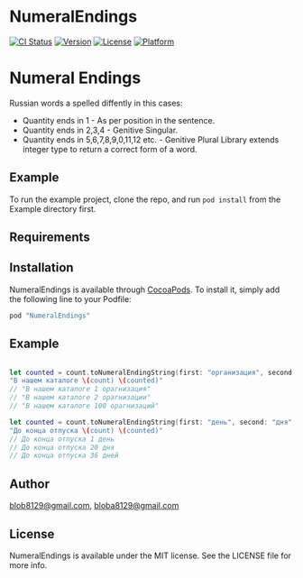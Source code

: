# NumeralEndings

[![CI Status](http://img.shields.io/travis/blob8129@gmail.com/NumeralEndings.svg?style=flat)](https://travis-ci.org/blob8129@gmail.com/NumeralEndings)
[![Version](https://img.shields.io/cocoapods/v/NumeralEndings.svg?style=flat)](http://cocoapods.org/pods/NumeralEndings)
[![License](https://img.shields.io/cocoapods/l/NumeralEndings.svg?style=flat)](http://cocoapods.org/pods/NumeralEndings)
[![Platform](https://img.shields.io/cocoapods/p/NumeralEndings.svg?style=flat)](http://cocoapods.org/pods/NumeralEndings)

# Numeral Endings

Russian words a spelled diffently in this cases:
- Quantity ends in 1 - As per position in the sentence.
- Quantity ends in 2,3,4 - Genitive Singular.
- Quantity ends in 5,6,7,8,9,0,11,12 etc.  - Genitive Plural
Library extends integer type to return a correct form of a word.

## Example

To run the example project, clone the repo, and run `pod install` from the Example directory first.

## Requirements

## Installation

NumeralEndings is available through [CocoaPods](http://cocoapods.org). To install
it, simply add the following line to your Podfile:

```ruby
pod "NumeralEndings"
```
## Example

```swift

let counted = count.toNumeralEndingString(first: "организация", second: "организации", third: "организаций")
"В нашем каталоге \(count) \(counted)"
// "В нашем каталоге 1 орагнизация"
// "В нашем каталоге 2 орагнизации"
// "В нашем каталоге 100 орагнизаций"

let counted = count.toNumeralEndingString(first: "день", second: "дня", third: "дней")
"До конца отпуска \(count) \(counted)"
// До конца отпуска 1 день
// До конца отпуска 20 дня
// До конца отпуска 36 дней

```

## Author

blob8129@gmail.com, bloba8129@gmail.com

## License

NumeralEndings is available under the MIT license. See the LICENSE file for more info.
